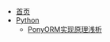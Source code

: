 <!-- docs/_sidebar.md -->

* [首页](/)
* [Python](/python/README.md)
  * [PonyORM实现原理浅析](/python/ponyorm_implement.md)
  



